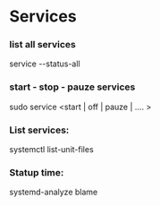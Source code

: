 # Services


### list all services
service --status-all

### start - stop - pauze services
sudo service <package name> <start | off | pauze | .... >


### List services:
systemctl list-unit-files

### Statup time:
systemd-analyze blame